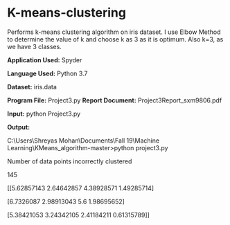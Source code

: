 # K-means-clustering

Performs k-means clustering algorithm on iris dataset. I use Elbow Method to determine the value of k and choose k as 3 as it is optimum. Also k=3, as we have 3 classes.

**Application Used:** Spyder

**Language Used:** Python 3.7

**Dataset:** iris.data

**Program File:** Project3.py
**Report Document:** Project3Report_sxm9806.pdf

**Input:**
python Project3.py

**Output:**

C:\Users\Shreyas Mohan\Documents\Fall 19\Machine Learning\KMeans_algorithm-master>python project3.py

Number of data points incorrectly clustered

145

[[5.62857143 2.64642857 4.38928571 1.49285714]

 [6.7326087  2.98913043 5.6        1.98695652]
 
 [5.38421053 3.24342105 2.41184211 0.61315789]]

